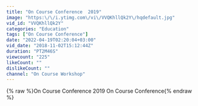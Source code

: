 ```yaml
---
title: "On Course Conference  2019"
image: "https:\/\/i.ytimg.com\/vi\/VVQKhllQk2Y\/hqdefault.jpg"
vid_id: "VVQKhllQk2Y"
categories: "Education"
tags: ["On Course Conference"]
date: "2022-04-19T02:20:04+03:00"
vid_date: "2018-11-02T15:12:44Z"
duration: "PT2M46S"
viewcount: "225"
likeCount: ""
dislikeCount: ""
channel: "On Course Workshop"
---
```

{% raw %}On Course Conference  2019 On Course Conference{% endraw %}
